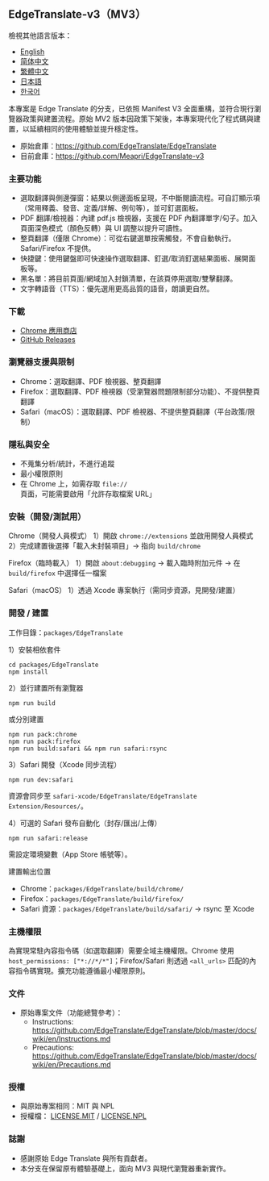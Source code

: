 ## EdgeTranslate-v3（MV3）

檢視其他語言版本：
- [English](../README.md)
- [简体中文](./README_CN.md)
- [繁體中文](./README_TW.md)
- [日本語](./README_JA.md)
- [한국어](./README_KO.md)

本專案是 Edge Translate 的分支，已依照 Manifest V3 全面重構，並符合現行瀏覽器政策與建置流程。原始 MV2 版本因政策下架後，本專案現代化了程式碼與建置，以延續相同的使用體驗並提升穩定性。

- 原始倉庫：https://github.com/EdgeTranslate/EdgeTranslate
- 目前倉庫：https://github.com/Meapri/EdgeTranslate-v3

### 主要功能
- 選取翻譯與側邊彈窗：結果以側邊面板呈現，不中斷閱讀流程。可自訂顯示項（常用釋義、發音、定義/詳解、例句等），並可釘選面板。
- PDF 翻譯/檢視器：內建 pdf.js 檢視器，支援在 PDF 內翻譯單字/句子。加入頁面深色模式（顏色反轉）與 UI 調整以提升可讀性。
- 整頁翻譯（僅限 Chrome）：可從右鍵選單按需觸發，不會自動執行。Safari/Firefox 不提供。
- 快捷鍵：使用鍵盤即可快速操作選取翻譯、釘選/取消釘選結果面板、展開面板等。
- 黑名單：將目前頁面/網域加入封鎖清單，在該頁停用選取/雙擊翻譯。
- 文字轉語音（TTS）：優先選用更高品質的語音，朗讀更自然。

### 下載
- [Chrome 應用商店](https://chromewebstore.google.com/detail/edge-translate/pljeedmkegkcfkgdicjnalbllhifnnnj)
- [GitHub Releases](https://github.com/Meapri/EdgeTranslate-v3/releases)

### 瀏覽器支援與限制
- Chrome：選取翻譯、PDF 檢視器、整頁翻譯
- Firefox：選取翻譯、PDF 檢視器（受瀏覽器問題限制部分功能）、不提供整頁翻譯
- Safari（macOS）：選取翻譯、PDF 檢視器、不提供整頁翻譯（平台政策/限制）

### 隱私與安全
- 不蒐集分析/統計，不進行追蹤
- 最小權限原則
- 在 Chrome 上，如需存取 `file://` 頁面，可能需要啟用「允許存取檔案 URL」

### 安裝（開發/測試用）
Chrome（開發人員模式）
1）開啟 `chrome://extensions` 並啟用開發人員模式
2）完成建置後選擇「載入未封裝項目」→ 指向 `build/chrome`

Firefox（臨時載入）
1）開啟 `about:debugging` → 載入臨時附加元件 → 在 `build/firefox` 中選擇任一檔案

Safari（macOS）
1）透過 Xcode 專案執行（需同步資源，見開發/建置）

### 開發 / 建置
工作目錄：`packages/EdgeTranslate`

1）安裝相依套件
```
cd packages/EdgeTranslate
npm install
```

2）並行建置所有瀏覽器
```
npm run build
```
或分別建置
```
npm run pack:chrome
npm run pack:firefox
npm run build:safari && npm run safari:rsync
```

3）Safari 開發（Xcode 同步流程）
```
npm run dev:safari
```
資源會同步至 `safari-xcode/EdgeTranslate/EdgeTranslate Extension/Resources/`。

4）可選的 Safari 發布自動化（封存/匯出/上傳）
```
npm run safari:release
```
需設定環境變數（App Store 帳號等）。

建置輸出位置
- Chrome：`packages/EdgeTranslate/build/chrome/`
- Firefox：`packages/EdgeTranslate/build/firefox/`
- Safari 資源：`packages/EdgeTranslate/build/safari/` → rsync 至 Xcode

### 主機權限
為實現常駐內容指令碼（如選取翻譯）需要全域主機權限。Chrome 使用 `host_permissions: ["*://*/*"]`；Firefox/Safari 則透過 `<all_urls>` 匹配的內容指令碼實現。擴充功能遵循最小權限原則。

 

### 文件
- 原始專案文件（功能總覽參考）：
  - Instructions: https://github.com/EdgeTranslate/EdgeTranslate/blob/master/docs/wiki/en/Instructions.md
  - Precautions: https://github.com/EdgeTranslate/EdgeTranslate/blob/master/docs/wiki/en/Precautions.md

### 授權
- 與原始專案相同：MIT 與 NPL
- 授權檔： [LICENSE.MIT](../LICENSE.MIT) / [LICENSE.NPL](../LICENSE.NPL)

### 誌謝
- 感謝原始 Edge Translate 與所有貢獻者。
- 本分支在保留原有體驗基礎上，面向 MV3 與現代瀏覽器重新實作。
